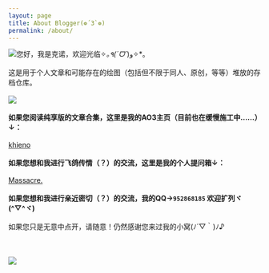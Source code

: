 ```yaml
---
layout: page
title: About Blogger(❁´3`❁)
permalink: /about/
---
```


![](https://s3.bmp.ovh/imgs/2023/03/14/5049c0e566962b68.png)您好，我是克诺，欢迎光临✧*｡٩(ˊᗜˋ*)و✧*｡
<br><br>
这是用于个人文章和可能存在的绘图（包括但不限于同人、原创，等等）堆放的存档仓库。
<br><br>
![](https://s3.bmp.ovh/imgs/2023/03/26/9b830655c0369564.png)
<br><br>
**如果您阅读纯享版的文章合集，这里是我的AO3主页（目前也在缓慢施工中……）↓：**
<br><br>
[khieno](https://archiveofourown.org/users/khieno/works "khieno")
<br><br>
**如果您想和我进行飞鸽传情（？）的交流，这里是我的个人提问箱↓：**
<br><br>
[Massacre.](https://pushoong.com/zh-hans/ask/2681902403 "Massacre.")
<br><br>
**如果您想和我进行亲近密切（？）的交流，我的QQ→`952868185` 欢迎扩列ヾ(^▽^ヾ)**
<br><br>
如果您只是无意中点开，请随意！仍然感谢您来过我的小窝(ﾉ´▽｀)ﾉ♪
<br><br>
<br><br>
![](https://s3.bmp.ovh/imgs/2023/03/26/ed7dd2d9e15472a3.png)

